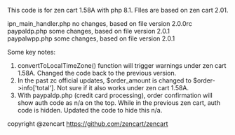 This code is for zen cart 1.58A with php 8.1. FIles are based on zen cart 2.01. 

ipn_main_handler.php no changes, based on file version 2.0.0rc <br>
paypaldp.php some changes, based on file version 2.0.1 <br>
paypalwpp.php some changes, based on file version 2.0.1

Some key notes:

1. convertToLocalTimeZone() function will trigger warnings under zen cart 1.58A. Changed the code back to the previous version.
2. In the past zc official updates, $order_amount is changed to $order->info['total']. Not sure if it also works under zen cart 1.58A.
3. With paypaldp.php (credit card processing), order confirmation will show auth code as n/a on the top. While in the previous zen cart, auth code is hidden. Updated the code to hide this n/a.

copyright @zencart
https://github.com/zencart/zencart
